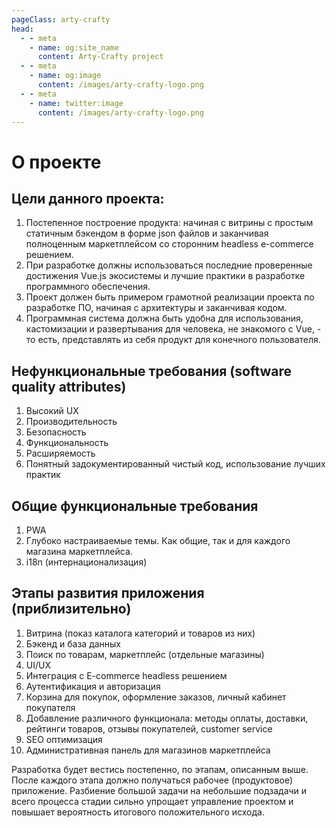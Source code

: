 ```yaml
---
pageClass: arty-crafty
head:
  - - meta
    - name: og:site_name
      content: Arty-Crafty project
  - - meta
    - name: og:image
      content: /images/arty-crafty-logo.png
  - - meta
    - name: twitter:image
      content: /images/arty-crafty-logo.png
---
```


# О проекте

## Цели данного проекта:

1. Постепенное построение продукта: начиная с витрины с простым статичным бэкендом в форме json файлов и заканчивая полноценным маркетплейсом со сторонним headless e-commerce решением.
2. При разработке должны использоваться последние проверенные достижения Vue.js экосистемы и лучшие практики в разработке программного обеспечения.
3. Проект должен быть примером грамотной реализации проекта по разработке ПО, начиная с архитектуры и заканчивая кодом.
4. Программная система должна быть удобна для использования, кастомизации и развертывания для человека, не знакомого с Vue, - то есть, представлять из себя продукт для конечного пользователя.

## Нефункциональные требования (software quality attributes)

1. Высокий UX
2. Производительность
3. Безопасность
4. Функциональность
5. Расширяемость
6. Понятный задокументированный чистый код, использование лучших практик

## Общие функциональные требования

1. PWA
2. Глубоко настраиваемые темы. Как общие, так и для каждого магазина маркетплейса.
3. i18n (интернационализация)

## Этапы развития приложения (приблизительно)

1. Витрина (показ каталога категорий и товаров из них)
2. Бэкенд и база данных
3. Поиск по товарам, маркетплейс (отдельные магазины)
4. UI/UX
5. Интеграция с E-commerce headless решением
6. Аутентификация и авторизация
7. Корзина для покупок, оформление заказов, личный кабинет покупателя
8. Добавление различного функционала: методы оплаты, доставки, рейтинги товаров, отзывы покупателей, customer service
9. SEO оптимизация
10. Административная панель для магазинов маркетплейса

Разработка будет вестись постепенно, по этапам, описанным выше. После каждого этапа должно получаться рабочее (продуктовое) приложение. Разбиение большой задачи на небольшие подзадачи и всего процесса стадии сильно упрощает управление проектом и повышает вероятность итогового положительного исхода.
